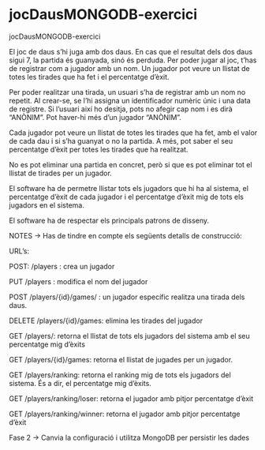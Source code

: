 # jocDausMONGODB-exercici
jocDausMONGODB-exercici

El joc de daus s’hi juga amb dos daus. En cas que el resultat dels dos daus sigui 7, la partida és guanyada, sinó és perduda. Per poder jugar al joc, t’has de registrar com a jugador amb un nom. Un jugador pot veure un llistat de totes les tirades que ha fet i el percentatge d’èxit.

Per poder realitzar una tirada, un usuari s’ha de registrar amb un nom no repetit. Al crear-se, se l’hi assigna un identificador numèric únic i una data de registre. Si l’usuari així ho desitja, pots no afegir cap nom i es dirà “ANÒNIM”. Pot haver-hi més d’un jugador “ANÒNIM”.

Cada jugador pot veure un llistat de totes les tirades que ha fet, amb el valor de cada dau i si s’ha guanyat o no la partida. A més, pot saber el seu percentatge d’èxit per totes les tirades que ha realitzat.

No es pot eliminar una partida en concret, però si que es pot eliminar tot el llistat de tirades per un jugador.

El software ha de permetre llistar tots els jugadors que hi ha al sistema, el percentatge d’èxit de cada jugador i el percentatge d’èxit mig de tots els jugadors en el sistema.

El software ha de respectar els principals patrons de disseny.

NOTES -> Has de tindre en compte els següents detalls de construcció:

URL’s:

POST: /players : crea un jugador

PUT /players : modifica el nom del jugador

POST /players/{id}/games/ : un jugador específic realitza una tirada dels daus.

DELETE /players/{id}/games: elimina les tirades del jugador

GET /players/: retorna el llistat de tots els jugadors del sistema amb el seu percentatge mig d’èxits

GET /players/{id}/games: retorna el llistat de jugades per un jugador.

GET /players/ranking: retorna el ranking mig de tots els jugadors del sistema. És a dir, el percentatge mig d’èxits.

GET /players/ranking/loser: retorna el jugador amb pitjor percentatge d’èxit

GET /players/ranking/winner: retorna el jugador amb pitjor percentatge d’èxit

Fase 2 -> Canvia la configuració i utilitza MongoDB per persistir les dades
